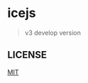 # icejs 

> v3 develop version

## LICENSE

[MIT](https://github.com/ice-lab/ice-next/blob/master/LICENSE)